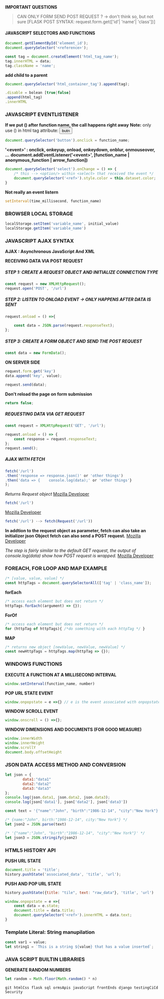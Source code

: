 
**IMPORTANT QUESTIONS**

>CAN ONLY FORM SEND POST REQUEST ? -> don't think so, but not sure
	[FLASK POST SYNTAX: request.form.get(['id'| 'name'| 'class'])]


#### __JAVASCRIPT SELECTORS AND FUNCTIONS__
```javascript
document.getElementById('elememt_id');
document.querySelector('<reference>');

const tag = document.createElement('html_tag_name');
tag.innerHTML = data;
tag.className = 'name';
```

**add child to a parent**
```javascript
document.querySelector('html_container_tag').append(tag); 
```
```javascript
.disable = bolean [true|false]
.append(html_tag)
.innerHTML
```

### __JAVASCRIPT EVENTLISTENER__

**If we put () after function name, the call happens right away**
**Note:** only use () in html tag attribute: **<button onclick="function()">butn</button>**

```javascript
document.querySelector('button').onclick = function_name; 
```

**'\<event\>' : onclick, onkeyup, onload, onkeydown, onblur, onmouseover, ...**
**document.addEventListener('\<event\>', [function_name | anonymous_function | arrow_function])**
    
```javascript
document.querySelector('select').onChange = () => {
	/* this --> <option/> within <select> that received the event */
	document.querySelector('<ref>').style.color = this.dataset.color; 
}
```
    
**Not really an event listern**
```javascript
setInterval(time_millisecond, function_name) 
```
    
### __BROWSER LOCAL STORAGE__

```javascript
localStorage.setItem('variable_name', initial_value)
localStorage.getItem('variable_name')
```
    
### __JAVASCRIPT AJAX SYNTAX__
**AJAX : Asynchronous JavaScript And XML**
    
**RECEIVING DATA VIA POST REQUEST**

##### **STEP 1: CREATE A REQUEST OBJECT AND INITIALIZE CONNECTION TYPE**

```javascript
const request = new XMLHttpRequest();
request.open('POST', '/url')
```
    
##### **STEP 2: LISTEN TO ONLOAD EVENT -> ONLY HAPPENS AFTER DATA IS SENT**
    
```javascript
request.onload = () =>{
	
	const data = JSON.parse(request.responseText);
};
```
    
##### **STEP 3: CREATE A FORM OBJECT AND SEND THE POST REQUEST**

```javascript
const data = new FormData();
```

**ON SERVER SIDE** 
    
```javascript
request.form.get('key')
data.append('key', value);

request.send(data);
```
    
**Don't reload the page on form submission**
```javascript    
return false;
```
    
##### **REQUESTING DATA VIA GET REQUEST**
```javascript
const request = XMLHttpRequest('GET', '/url');

request.onload = () => {
	const response = request.responseText;
};
request.send();
```
##### **AJAX WITH FETCH**

```javascript
fetch('/url')
.then('response => response.json()' or 'other things')
.then('data => {	console.log(data);' or 'other things'}
);
```
*Returns Request object*
[Mozilla Developer](https://developer.mozilla.org/en-US/docs/Web/API/Request)
```javascript    
fetch('/url')
```
[Mozilla Developer](https://developer.mozilla.org/en-US/docs/Web/API/Request/Request)
```javascript
fetch('/url') --> fetch(Request('/url'))
```
**In addtion to the request object as parameter, fetch can also take an initializer json Object**
**fetch can also send a POST request.** [Mozilla Developer](https://stackoverflow.com/questions/29775797/fetch-post-json-data)

*The step is fairly similar to the default GET request, the output of console.log(data) show how POST request is wrapped.* [Mozilla Developer](https://developer.mozilla.org/en-US/docs/Web/API/Request/json)

    
### __FOREACH, FOR LOOP AND MAP EXAMPLE__
```javascript
/* [value, value, value] */
const httpTags = document.querySelectorAll(['tag' | 'class_name']); 
```

**forEach**
```javascript
/* access each element but does not return */
httpTags.forEach((argument) => {});  							
```
    
**ForOf**
```javascript
/* access each element but does not return */
for (httpTag of httpTags){ /*do something with each httpTag */ } 
```
    
**MAP**
```javascript
/* returns new object [newValue, newValue, newValue] */
const newHttpTags = httpTags.map(httpTag => {}); 				
```
    
### __WINDOWS FUNCTIONS__

**EXECUTE A FUNCTION AT A MILLISECOND INTERVAL**
```javascript
window.setInterval(function_name, number)
```

**POP URL STATE EVENT**
```javascript
window.onpopstate = e =>{} // e is the event associated with onpopstate
```

**WINDOW SCROLL EVENT**
```javascript
window.onscroll = () =>{};
```

**WINDOW DIMENSIONS AND DOCUMENTS (FOR GOOD MEASURE)**
```javascript
window.innerWidth
window.innerHeight
window.scrollY
document.body.offsetHeight
```

### __JSON DATA ACCESS METHOD AND CONVERSION__
```javascript
let json = {
		data1:"data1"
		data2:"data2"
		data3:"data3"
};
console.log(json.data1, json.data2, json.data3);
console.log(json['data1'], json['data2'], json['data3'])

const text = '{"name":"John", "birth":"1986-12-14", "city":"New York"}';

/* {name:"John", birth:"1986-12-14", city:"New York"} */
let json2 = JSON.parse(text) 

/* '{"name":"John", "birth":"1986-12-14", "city":"New York"}' */
let json3 = JSON.stringify(json2) 
```
### __HTML5 HISTORY API__

**PUSH URL STATE**
```javascript
document.title = 'title';
history.pushState('associated_data', 'title', 'url');
```

**PUSH AND POP URL STATE**
```javascript
history.pushState({title: "tile", text: "raw_data"}, 'title', 'url')

window.onpopstate = e =>{
	const data = e.state;
	document.title = data.title;
	document.querySelector('<ref>').innerHTML = data.text;
}
```
### __Template Literal: String manupilation__
```javascript
const var1 = value;
let string1 = `This is a string ${value} that has a value inserted`;
```

### __JAVA SCRIPT BUILTIN LIBRARIES__

**GENERATE RANDOM NUMBERS**
```javascript
let random = Math.floor(Math.random() * n)
```
```
git htmlCss flask sql ormsApis javaScript frontEnds django testingCiCd Security
```
